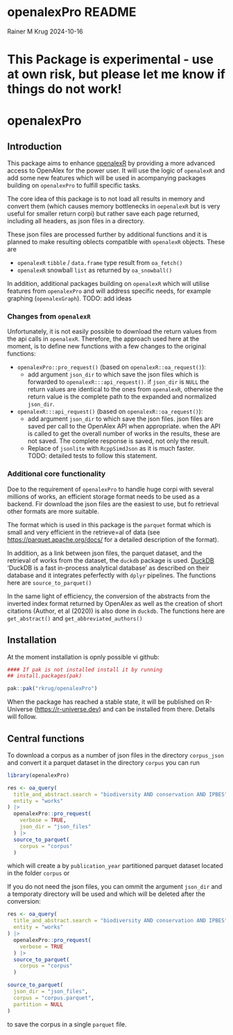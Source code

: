 # openalexPro README

Rainer M Krug
2024-10-16

# This Package is experimental - use at own risk, but please let me know if things do not work!

# openalexPro

## Introduction

This package aims to enhance
[openalexR](https://github.com/openalex/openalexR) by providing a more
advanced access to OpenAlex for the power user. It will use the logic of
`openalexR` and add some new features which will be used in acompanying
packages building on `openalexPro` to fulfill specific tasks.

The core idea of this package is to not load all results in memory and
convert them (which causes memory bottlenecks in `oepenalexR` but is
very useful for smaller return corpi) but rather save each page
returned, including all headers, as json files in a directory.

These json files are processed further by additional functions and it is
planned to make resulting oblects compatible with `openalexR` objects.
These are

<!-- - `openalexR` `list` type result from `oa_fetch()` -->

- `openalexR` `tibble` / `data.frame` type result from `oa_fetch()`
- `openalexR` snowball `list` as returned by `oa_snowball()`

In addition, additional packages building on `openalexR` which will
utilise features from `openalexPro` and will address specific needs, for
example graphing (`openalexGraph`). TODO: add ideas

### Changes from `openalexR`

Unfortunately, it is not easily possible to download the return values
from the api calls in `openalexR`. Therefore, the approach used here at
the moment, is to define new functions with a few changes to the
original functions:

- `openalexPro::pro_request()` (based on `openalexR::oa_request()`):
  - add argument `json_dir` to which save the json files which is
    forwarded to `openalexR:::api_request()`. if `json_dir` is `NULL`
    the return values are identical to the ones from `openalexR`,
    otherwise the return value is the complete path to the expanded and
    normalized `json_dir`.
- `openalexR:::api_request()` (based on `openalexR::oa_request()`):
  - add argument `json_dir` to which save the json files. json files are
    saved per call to the OpenAlex API when appropriate. when the API is
    called to get the overall number of works in the results, these are
    not saved. The complete response is saved, not only the result.
  - Replace of `jsonlite` with `RcppSimdJson` as it is much faster.  
    TODO: detailed tests to follow this statement.

### Additional core functionality

Doe to the requirement of `openalexPro` to handle huge corpi with
several millions of works, an efficient storage format needs to be used
as a backend. Fir download the json files are the easiest to use, but fo
retrieval other formats are more suitable.

The format which is used in this package is the `parquet` format which
is small and very efficient in the retrieve=al of data (see
https://parquet.apache.org/docs/ for a detailed description of the
format).

In addition, as a link between json files, the parquet dataset, and the
retrieval of works from the dataset, the `duckdb` package is used.
[DuckDB](https://duckdb.org) ‘DuckDB is a fast in-process analytical
database’ as described on their database and it integrates peferfectly
with `dplyr` pipelines. The functions here are `source_to_parquet()`

In the same light of efficiency, the conversion of the abstracts from
the inverted index format returned by OpenAlex as well as the creation
of short citations (Author, et al (2020)) is also done in `duckdb`. The
functions here are `get_abstract()` and `get_abbreviated_authors()`

## Installation

At the moment installation is opnly possible vi github:

```r
#### If pak is not installed install it by running
## install.packages(pak)

pak::pak("rkrug/openalexPro")
```

When the package has reached a stable state, it will be published on
R-Universe (https://r-universe.dev) and can be installed from there.
Details will follow.

## Central functions

To download a corpus as a number of json files in the directory
`corpus_json` and convert it a parquet dataset in the directory `corpus`
you can run

```r
library(openalexPro)

res <- oa_query(
  title_and_abstract.search = "biodiversity AND conservation AND IPBES",
  entity = "works"
) |>
  openalexPro::pro_request(
    verbose = TRUE,
    json_dir = "json_files"
  ) |>
  source_to_parquet(
    corpus = "corpus"
  )
```

which will create a by `publication_year` partitioned parquet dataset
located in the folder `corpus` or

If you do not need the json files, you can ommit the argument `json_dir`
and a temporaty directory will be used and which will be deleted after
the conversion:

```r
res <- oa_query(
  title_and_abstract.search = "biodiversity AND conservation AND IPBES",
  entity = "works"
) |>
  openalexPro::pro_request(
    verbose = TRUE
  ) |>
  source_to_parquet(
    corpus = "corpus"
  )
```

```r
source_to_parquet(
  json_dir = "json_files",
  corpus = "corpus.parquet",
  partition = NULL
)
```

to save the corpus in a single `parquet` file.
